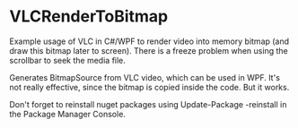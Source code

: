 # VLCRenderToBitmap
Example usage of VLC in C#/WPF to render video into memory bitmap (and draw this bitmap later to screen). There is a freeze problem when using the scrollbar to seek the media file.

Generates BitmapSource from VLC video, which can be used in WPF. It's not really effective, since the bitmap is copied inside the code. But it works.

Don't forget to reinstall nuget packages using Update-Package -reinstall in the Package Manager Console.
